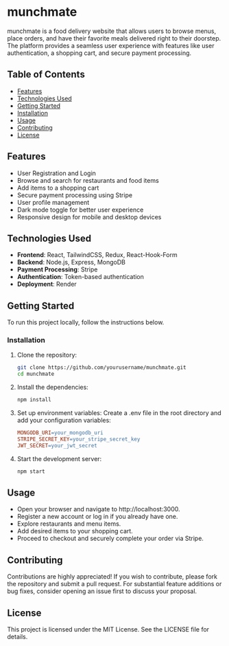 # munchmate

munchmate is a food delivery website that allows users to browse menus, place orders, and have their favorite meals delivered right to their doorstep. The platform provides a seamless user experience with features like user authentication, a shopping cart, and secure payment processing.

## Table of Contents

- [Features](#features)
- [Technologies Used](#technologies-used)
- [Getting Started](#getting-started)
- [Installation](#installation)
- [Usage](#usage)
- [Contributing](#contributing)
- [License](#license)

## Features

- User Registration and Login
- Browse and search for restaurants and food items
- Add items to a shopping cart
- Secure payment processing using Stripe
- User profile management
- Dark mode toggle for better user experience
- Responsive design for mobile and desktop devices

## Technologies Used

- **Frontend**: React, TailwindCSS, Redux, React-Hook-Form
- **Backend**: Node.js, Express, MongoDB
- **Payment Processing**: Stripe
- **Authentication**: Token-based authentication
- **Deployment**: Render

## Getting Started

To run this project locally, follow the instructions below.

### Installation

1. Clone the repository:
   ```bash
   git clone https://github.com/yourusername/munchmate.git
   cd munchmate

2. Install the dependencies:
   ```bash
   npm install
   
3. Set up environment variables:
   Create a .env file in the root directory and add your configuration variables:
   ```makefile
   MONGODB_URI=your_mongodb_uri
   STRIPE_SECRET_KEY=your_stripe_secret_key
   JWT_SECRET=your_jwt_secret

4. Start the development server:

   ```bash
   npm start


## Usage

- Open your browser and navigate to http://localhost:3000.
- Register a new account or log in if you already have one.
- Explore restaurants and menu items.
- Add desired items to your shopping cart.
- Proceed to checkout and securely complete your order via Stripe.

## Contributing

Contributions are highly appreciated! If you wish to contribute, please fork the repository and submit a pull request. For substantial feature additions or bug fixes, consider opening an issue first to discuss your proposal.

## License

   This project is licensed under the MIT License. See the LICENSE file for details.
